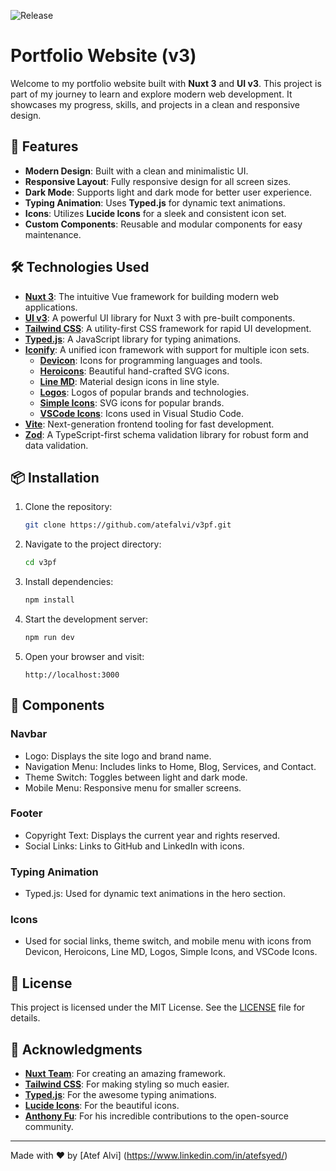 ![Release](https://img.shields.io/github/v/release/your-username/your-repo-name?include_prereleases&style=flat-square)

# Portfolio Website (v3)

Welcome to my portfolio website built with **Nuxt 3** and **UI v3**. This project is part of my journey to learn and explore modern web development. It showcases my progress, skills, and projects in a clean and responsive design.

## 🚀 Features

- **Modern Design**: Built with a clean and minimalistic UI.
- **Responsive Layout**: Fully responsive design for all screen sizes.
- **Dark Mode**: Supports light and dark mode for better user experience.
- **Typing Animation**: Uses **Typed.js** for dynamic text animations.
- **Icons**: Utilizes **Lucide Icons** for a sleek and consistent icon set.
- **Custom Components**: Reusable and modular components for easy maintenance.

## 🛠️ Technologies Used

- **[Nuxt 3](https://nuxt.com/)**: The intuitive Vue framework for building modern web applications.
- **[UI v3](https://ui.nuxt.com/)**: A powerful UI library for Nuxt 3 with pre-built components.
- **[Tailwind CSS](https://tailwindcss.com/)**: A utility-first CSS framework for rapid UI development.
- **[Typed.js](https://github.com/mattboldt/typed.js/)**: A JavaScript library for typing animations.
- **[Iconify](https://iconify.design/)**: A unified icon framework with support for multiple icon sets.
  - **[Devicon](https://devicon.dev/)**: Icons for programming languages and tools.
  - **[Heroicons](https://heroicons.com/)**: Beautiful hand-crafted SVG icons.
  - **[Line MD](https://github.com/cyberalien/line-md)**: Material design icons in line style.
  - **[Logos](https://github.com/iconify/icon-sets/tree/master/json/logos)**: Logos of popular brands and technologies.
  - **[Simple Icons](https://simpleicons.org/)**: SVG icons for popular brands.
  - **[VSCode Icons](https://github.com/microsoft/vscode-icons)**: Icons used in Visual Studio Code.
- **[Vite](https://vitejs.dev/)**: Next-generation frontend tooling for fast development.
- **[Zod](https://zod.dev/)**: A TypeScript-first schema validation library for robust form and data validation.

## 📦 Installation

1. Clone the repository:

   ```bash
   git clone https://github.com/atefalvi/v3pf.git
   ```

2. Navigate to the project directory:

   ```bash
   cd v3pf
   ```

3. Install dependencies:

   ```bash
   npm install
   ```

4. Start the development server:

   ```bash
   npm run dev
   ```

5. Open your browser and visit:

   ```
   http://localhost:3000
   ```

## 🎨 Components

### Navbar

- Logo: Displays the site logo and brand name.
- Navigation Menu: Includes links to Home, Blog, Services, and Contact.
- Theme Switch: Toggles between light and dark mode.
- Mobile Menu: Responsive menu for smaller screens.

### Footer

- Copyright Text: Displays the current year and rights reserved.
- Social Links: Links to GitHub and LinkedIn with icons.

### Typing Animation

- Typed.js: Used for dynamic text animations in the hero section.

### Icons

- Used for social links, theme switch, and mobile menu with icons from Devicon, Heroicons, Line MD, Logos, Simple Icons, and VSCode Icons.

## 📄 License

This project is licensed under the MIT License. See the [LICENSE](LICENSE) file for details.

## 🙏 Acknowledgments

- **[Nuxt Team](https://nuxt.com/)**: For creating an amazing framework.
- **[Tailwind CSS](https://tailwindcss.com/)**: For making styling so much easier.
- **[Typed.js](https://github.com/mattboldt/typed.js/)**: For the awesome typing animations.
- **[Lucide Icons](https://lucide.dev/)**: For the beautiful icons.
- **[Anthony Fu](https://antfu.me)**: For his incredible contributions to the open-source community.

---

Made with ❤️ by [Atef Alvi] (https://www.linkedin.com/in/atefsyed/)
